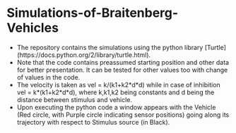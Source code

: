 # Simulations-of-Braitenberg-Vehicles
<ul>
<li> The repository contains the simulations using the python library [Turtle](https://docs.python.org/2/library/turtle.html). </li>
<li> Note that the code contains preassumed starting position and other data for better presentation. It can be tested for other values too with change of values in the code. </li>
<li> The velocity is taken as vel = k/(k1+k2*d*d) while in case of inhibition vel = k*(k1+k2*d*d), where k,k1,k2 being constants and d being the distance between stimulus and vehicle. </li>
<li> Upon executing the python code a window appears with the Vehicle (Red circle, with Purple circle indicating sensor positions) going along its trajectory with respect to Stimulus source (in Black). 
</ul>
